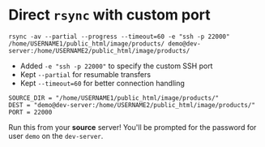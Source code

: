 # Direct `rsync` with custom port
`rsync -av --partial --progress --timeout=60 -e "ssh -p 22000" /home/USERNAME1/public_html/image/products/ demo@dev-server:/home/USERNAME2/public_html/image/products/`
- Added `-e "ssh -p 22000"` to specify the custom SSH port
- Kept `--partial` for resumable transfers
- Kept `--timeout=60` for better connection handling 

`SOURCE_DIR = "/home/USERNAME1/public_html/image/products/"`  
`DEST = "demo@dev-server:/home/USERNAME2/public_html/image/products/"`  
`PORT = 22000`

Run this from your **source** server! You'll be prompted for the password for user `demo` on the `dev-server`.
